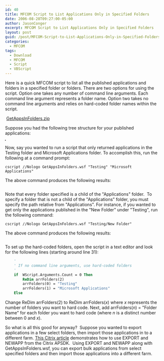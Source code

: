 ```yaml
---
id: 40
title: MFCOM Script to List Applications Only in Specified Folders
date: 2006-08-28T09:27:00-05:00
author: JasonConger
excerpt: MFCOM Script to List Applications Only in Specified Folders
layout: post
guid: /post/MFCOM-Script-to-List-Applications-Only-in-Specified-Folders.aspx
categories:
  - MFCOM
tags:
  - Download
  - MFCOM
  - Script
  - VBScript
---
```

Here is a quick MFCOM script to list all the published applications and folders in a specified folder or folders. There are two options for using the script. Option one takes any number of command line arguments. Each command line argument represents a folder name. Option two takes no command line arguments and relies on hard-coded folder names within the script.

<img src="http://www.jasonconger.com/images/zip_small.gif" alt="" align="absBottom" /> <a href="http://www.jasonconger.com/downloads/GetAppsInFolders.zip">GetAppsInFolders.zip</a>

Suppose you had the following tree structure for your published applications:

<img style="border: 1px solid #000" src="http://www.jasonconger.com/images/articleImages/MFCOMGetApps/PSC.gif" alt="" />

Now, say you wanted to run a script that only returned applications in the Testing folder and Microsoft Applications folder. To accomplish this, run the following at a command prompt:

~~~
cscript //Nologo GetAppsInFolders.wsf "Testing" "Microsoft Applications"
~~~

The above command produces the following results:

<img src="http://www.jasonconger.com/images/articleImages/MFCOMGetApps/results1.gif" alt="" />

Note that every folder specified is a child of the "Applications" folder.&nbsp; To specify a folder that is not a child of the "Applications" folder, you must specify the path relative from "Applications". For instance, if you wanted to get only the applications published in the "New Folder" under "Testing", run the following command:

~~~
cscript //Nologo GetAppsInFolders.wsf "Testing/New Folder"
~~~

The above command produces the following results:

<img src="http://www.jasonconger.com/images/articleImages/MFCOMGetApps/results2.gif" alt="" />

To set up the hard-coded folders, open the script in a text editor and look for the following lines (starting around line 31):</p>

```vb
    '
    ' If no command line arguments, use hard-coded folders
    '
    if  WScript.Arguments.Count = 0 Then
        ReDim arrFolders(2)
        arrFolders(0) = "Testing"
        arrFolders(1) = "Microsoft Applications"
    Else
```

Change ReDim arrFolders(2) to ReDim arrFolders(<em>x</em>) where <em>x</em> represents the number of folders you want to hard code.
Next, add arrFolders(<em>n</em>) = "Folder Name" for each folder you want to hard code (where <em>n</em> is a distinct number between 0 and <em>x</em>).

So what is all this good for anyway?&nbsp; Suppose you wanted to export applications in a few select folders, then import those applications in to a different farm. <a href="http://support.citrix.com/article/CTX102982&amp;searchID=27955070" target="_blank">This Citrix article</a> demonstrates how to use EXPORT and NEWAPP from the Citrix APSDK.&nbsp; Using EXPORT and NEWAPP along with GetAppsInFolders.wsf, you can export bulk applications from select specified folders and then import those applications into a different farm.
